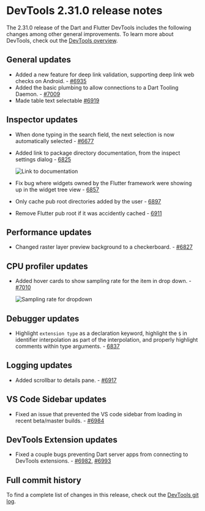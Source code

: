 # DevTools 2.31.0 release notes

The 2.31.0 release of the Dart and Flutter DevTools
includes the following changes among other general improvements.
To learn more about DevTools, check out the
[DevTools overview](https://docs.flutter.dev/tools/devtools/overview).

## General updates

* Added a new feature for deep link validation, supporting deep link web checks on Android. - [#6935](https://github.com/flutter/devtools/pull/6935)
* Added the basic plumbing to allow connections to a Dart Tooling Daemon. - [#7009](https://github.com/flutter/devtools/pull/7009)
* Made table text selectable [#6919](https://github.com/flutter/devtools/pull/6919)

## Inspector updates

* When done typing in the search field, the next selection is now automatically selected - [#6677](https://github.com/flutter/devtools/pull/6677)
* Added link to package directory documentation, from the inspect settings dialog - [6825](https://github.com/flutter/devtools/pull/6825)

  ![Link to documentation]({{site.url}}/tools/devtools/release-notes/images-2.31.0/link-to-doc.png "Link to documentation")

* Fix bug where widgets owned by the Flutter framework were showing up in the widget tree view -
[6857](https://github.com/flutter/devtools/pull/6857)
* Only cache pub root directories added by the user - [6897](https://github.com/flutter/devtools/pull/6897)
* Remove Flutter pub root if it was accidently cached - [6911](https://github.com/flutter/devtools/pull/6911)

## Performance updates

* Changed raster layer preview background to a checkerboard. - [#6827](https://github.com/flutter/devtools/pull/6827)

## CPU profiler updates

* Added hover cards to show sampling rate for the item in drop down. - [#7010](https://github.com/flutter/devtools/pull/7010)

  ![Sampling rate for dropdown]({{site.url}}/tools/devtools/release-notes/images-2.31.0/hover-for-dropdown.png "Sampling rate for dropdown")

## Debugger updates

* Highlight `extension type` as a declaration keyword,
  highlight the `$` in identifier interpolation as part of the interpolation,
  and properly highlight comments within type arguments. - [6837](https://github.com/flutter/devtools/pull/6837)

## Logging updates

* Added scrollbar to details pane. - [#6917](https://github.com/flutter/devtools/pull/6917)

## VS Code Sidebar updates

* Fixed an issue that prevented the VS code sidebar from loading in recent beta/master builds. - [#6984](https://github.com/flutter/devtools/pull/6984)

## DevTools Extension updates

* Fixed a couple bugs preventing Dart server apps from connecting to DevTools extensions. - [#6982](https://github.com/flutter/devtools/pull/6982), [#6993](https://github.com/flutter/devtools/pull/6993)

## Full commit history

To find a complete list of changes in this release, check out the
[DevTools git log](https://github.com/flutter/devtools/tree/v2.31.0).
